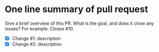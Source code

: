 # One line summary of pull request

Give a brief overview of this PR. What is the goal, and does it close any issues? For example: Closes #10.

- [x] Change #1: description
- [x] Change #2: description
